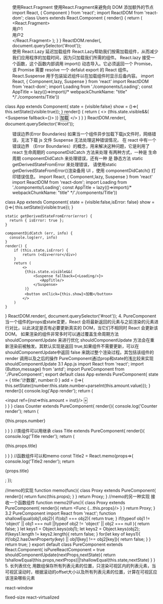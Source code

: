 1. 使用React.Fragment
使用React.Fragment来避免向 DOM 添加额外的节点
import React, { Component } from 'react';
import ReactDOM from 'react-dom';
class Users extends React.Component {
  render() {
    return (
      <React.Fragment>
        <div>用户1</div>
        <div>用户2</div>
      </React.Fragment>
    );
  }
}
ReactDOM.render(<Users />, document.querySelector('#root'));
2. 使用 React.Lazy 延迟加载组件
React.Lazy帮助我们按需加载组件，从而减少我们应用程序的加载时间，因为只加载我们所需的组件。
React.lazy 接受一个函数，这个函数内部调用 import() 动态导入。它必须返回一个 Promise，该 Promise 需要 resolve 一个 defalut export 的 React 组件。
React.Suspense 用于包装延迟组件以在加载组件时显示后备内容。
import React, { Component,lazy, Suspense } from 'react'
import ReactDOM from 'react-dom';
import Loading from './components/Loading';
const AppTitle  = lazy(()=>import(/* webpackChunkName: "title" */'./components/Title'))

class App extends Component{
    state = {visible:false}
    show = ()=>{
        this.setState({visible:true});
    }
    render() {
        return (
            <>
             {this.state.visible&&(
                 <Suspense fallback={<Loading/>}>
                    <AppTitle/>
                 </Suspense>
             )}
             <button onClick={this.show}>加载</button>
            </>
        )
    }
}
ReactDOM.render(<App />, document.querySelector('#root'));

3. 错误边界(Error Boundaries)
如果当一个组件异步加载下载js文件时，网络错误，无法下载 js 文件
Suspense 无法处理这种错误情况， 在 react 中有一个 错误边界 （Error Boundaries）的概念，用来解决这种问题，它是利用了 react 生命周期的 componetDidCatch 方法来处理
有两种方式，一种是 生命周期 componentDidCatch 来处理错误，还有一种 是 静态方法 static getDerivedStateFromError 来处理错误，
请使用static getDerivedStateFromError()渲染备用 UI ，使用 componentDidCatch() 打印错误信息。
import React, { Component,lazy, Suspense } from 'react'
import ReactDOM from 'react-dom';
import Loading from './components/Loading';
const AppTitle  = lazy(()=>import(/* webpackChunkName: "title" */'./components/Title'))

class App extends Component{
    state = {visible:false,isError: false}
    show = ()=>{
        this.setState({visible:true});
    }

    static getDerivedStateFromError(error) {
      return { isError: true };
    }

    componentDidCatch (err, info) {
      console.log(err, info)
    }
    render() {
        if (this.state.isError) {
            return (<div>error</div>)
        }
        return (
            <>
             {this.state.visible&&(
                 <Suspense fallback={<Loading/>}>
                    <AppTitle/>
                 </Suspense>
             )}
             <button onClick={this.show}>加载</button>
            </>
        )
    }
}
ReactDOM.render(<App />, document.querySelector('#root'));
4. PureComponent
当一个组件的props或state变更，React 会将最新返回的元素与之前渲染的元素进行对比，以此决定是否有必要更新真实的 DOM，当它们不相同时 React 会更新该 DOM。
如果渲染的组件非常多时可以通过覆盖生命周期方法 shouldComponentUpdate 来进行优化
shouldComponentUpdate 方法会在重新渲染前被触发。其默认实现是返回 true,如果组件不需要更新，可以在shouldComponentUpdate中返回 false 来跳过整个渲染过程。其包括该组件的 render 调用以及之后的操作
PureComponent通过prop和state的浅比较来实现shouldComponentUpdate
3.1 App.js
import React from 'react';
import {Button,message} from 'antd';
import PureComponent from './PureComponent';
export default class App extends PureComponent{
  state = {
    title:'计数器',
    number:0
  }
  add = ()=>{
    this.setState({number:this.state.number+parseInt(this.amount.value)});
  }
  render(){
    console.log('App render');
    return (
      <div>
        <Title2 title={this.state.title}/>
        <Counter number={this.state.number}/>
        <input ref={inst=>this.amount = inst}/>
        <button onClick={this.add}>+</button>
      </div>
    )
  }
}
class Counter extends PureComponent{
  render(){
    console.log('Counter render');
    return (
     <p>{this.props.number}</p>
    )
  }
}
//类组件可以用继承
class Title extends PureComponent{
  render(){
    console.log('Title render');
    return (
     <p>{this.props.title}</p>
    )
  }
}
//函数组件可以和memo
const Title2 = React.memo(props=>{
  console.log('Title2 render');
  return  <p>{props.title}</p>;
});

//memo的实现
function memo(func){
  class Proxy extends PureComponent{
    render(){
      return func(this.props);
    }
  }
  return Proxy;
}
//memo的另一种实现 接收一个函数组件
function memo2(Func){
  class Proxy extends PureComponent{
    render(){
      return <Func {...this.props}/>
    }
  }
  return Proxy;
}
3.2 PureComponent
import React from 'react';
function shallowEqual(obj1,obj2){
    if(obj1 === obj2){
        return true;
    }
    if(typeof obj1 != 'object' || obj1 === null ||typeof obj2 != 'object' || obj2 === null ){
        return false;
    }
    let keys1 = Object.keys(obj1);
    let keys2 = Object.keys(obj2);
    if(keys1.length != keys2.length){
        return false;
    }
    for(let key of keys1){
        if(!obj2.hasOwnProperty(key) || obj1[key] !== obj2[key]){
            return false;
        }
    }
    return true;
}
export default class PureComponent extends React.Component{
    isPureReactComponent = true
    shouldComponentUpdate(nextProps,nextState){
        return !shallowEqual(this.props,nextProps)||!shallowEqual(this.state,nextState)
    }
}
5. 长列表优化
用数组保存所有列表元素的位置，只渲染可视区内的列表元素，当可视区滚动时，根据滚动的offset大小以及所有列表元素的位置，计算在可视区应该渲染哪些元素

react-window

fixed-size
react-virtualized
<!DOCTYPE html>
<html lang="en">
  <head>
    <meta charset="UTF-8" />
    <meta name="viewport" content="width=device-width, initial-scale=1.0" />
    <meta http-equiv="X-UA-Compatible" content="ie=edge" />
    <title>长列表优化</title>
    <style>
    *{
        margin: 0;
        padding: 0;
    }
    ul,li{
        list-style: none;
    }
    </style>
  </head>
  <body>
    <div id="container" style="height:150px;overflow:auto">
      <ul id="list"></ul>
      <div id="content-placeholder"></div>
    </div>
    <script>
      const ITEM_HEIGHT = 30;
      const ITEM_COUNT = 10;

      window.onload = function() {
        const container = document.querySelector("#container");
        const containerHeight = container.clientHeight;
        const list = document.querySelector("#list");
        list.style.height = containerHeight+'px';
        const visibleCount = Math.ceil(containerHeight / ITEM_HEIGHT);
        const placeholder = document.querySelector("#content-placeholder");
        list.appendChild(renderNodes(0, visibleCount));
        placeholder.style.height = (ITEM_COUNT * ITEM_HEIGHT -containerHeight) + "px";
        container.addEventListener("scroll", function() {
          list.style.webkitTransform = `translateY(${container.scrollTop}px)`;
          list.innerHTML = "";
          const firstIndex = Math.floor(container.scrollTop / ITEM_HEIGHT);
          list.appendChild(renderNodes(firstIndex, firstIndex + visibleCount));
        });
      };

      function renderNodes(from, to) {
        const fragment = document.createDocumentFragment();
        for (let i = from; i < to; i++) {
          const el = document.createElement("li");
          el.style.height='30px';
          el.innerHTML = i + 1;
          fragment.appendChild(el);
        }
        return fragment;
      }
    </script>
  </body>
</html>

import React, { Component, lazy, Suspense } from "react";
import ReactDOM from "react-dom";
import { FixedSizeList as List } from 'react-window';

const Row = ({ index, style }) => (
  <div style={style}>Row {index}</div>
);

const Container = () => (
  <List
    height={150}
    itemCount={1000}
    itemSize={35}
    width={300}
  >
    {Row}
  </List>
);
ReactDOM.render(<Container/>, document.querySelector("#root"));

import React, { Component, lazy, Suspense } from "react";
import ReactDOM from "react-dom";
//import { FixedSizeList as List } from 'react-window';
class List extends React.Component{
    state = {start:1}
    constructor(){
        super();
        this.containerRef = React.createRef();
    }
    componentDidMount(){
        this.containerRef.current.addEventListener('scroll',()=>{
            let scrollTop = this.containerRef.current.scrollTop;
            let start = Math.floor(scrollTop/this.props.itemSize);//起始的索引
            this.setState({start});
        });
    }
    render(){
        let {width,height,itemCount,itemSize} = this.props;
        let containerStyle = {height,width,position:'relative',border:'1px solid red',overflow:'auto'};
        let itemStyle = {height:itemSize,width:'100%',position:'absolute',left:0,top:0};
        let render = this.props.children;
        let children = [];
        let size = Math.floor(height/itemSize)+1;//每页的条数
        for(let index=this.state.start;index<=this.state.start+size;index++){
            let style = {...itemStyle,top:(index-1)*itemSize};
            children.push(render({index,style}));
        }
        let topStyle = {width:'100%',height:itemSize*this.start};
        return (
            <div style={containerStyle} ref={this.containerRef}>
                <div style={{width:'100%',height:itemSize*itemCount}}>
                    {children}
                </div>
            </div>
        )
    }
}
const Row = ({ index, style }) => (
  <div key={index} style={style}>Row{index}</div>
);

const Container = () => (
  <List
    height={150}
    itemCount={100}
    itemSize={30}
    width={300}
  >
    {Row}
  </List>
);
ReactDOM.render(<Container/>, document.querySelector("#root"));
6. react devtool